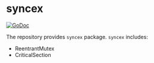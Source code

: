 # syncex

[![GoDoc](https://godoc.org/github.com/orkunkaraduman/go-syncex?status.svg)](https://godoc.org/github.com/orkunkaraduman/go-syncex)

The repository provides `syncex` package. `syncex` includes:
* ReentrantMutex
* CriticalSection
